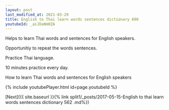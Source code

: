 ```yaml
---
layout: post
last_modified_at: 2021-03-29
title: English to Thai learn words sentences dictionary 690 
youtubeId: _aiJDaNm0ZA
---
```

 
 
Helps to learn Thai words and sentences for English speakers.

Opportunitiy to repeat the words sentences. 

Practice Thai language. 
 
10 minutes practice every day. 
 
How to learn Thai words and sentences for English speakers 
 
{% include youtubePlayer.html id=page.youtubeId %}
 
 
[Next]({{ site.baseurl }}{% link  split1/_posts/2017-05-15-English to thai learn words sentences dictionary 562 .md%})
 
